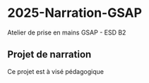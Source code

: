 # 2025-Narration-GSAP
Atelier de prise en mains GSAP - ESD B2

## Projet de narration 
Ce projet est à visé pédagogique
